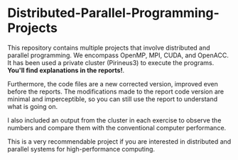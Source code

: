 # Distributed-Parallel-Programming-Projects
This repository contains multiple projects that involve distributed and parallel programming. We encompass OpenMP, MPI, CUDA, and OpenACC. It has been used a private cluster (Pirineus3) to execute the programs. **You'll find explanations in the reports!**.

Furthermore, the code files are a new corrected version, improved even before the reports. The modifications made to the report code version are minimal and imperceptible, so you can still use the report to understand what is going on.

I also included an output from the cluster in each exercise to observe the numbers and compare them with the conventional computer performance.

This is a very recommendable project if you are interested in distributed and parallel systems for high-performance computing.
